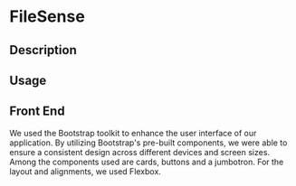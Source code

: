 # FileSense

## Description


## Usage



## Front End
We used the Bootstrap toolkit to enhance the user interface of our application.
By utilizing Bootstrap's pre-built components, we were able to ensure a
consistent design across different devices and screen sizes. Among the
components used are cards, buttons and a jumbotron.
For the layout and alignments, we used Flexbox.



